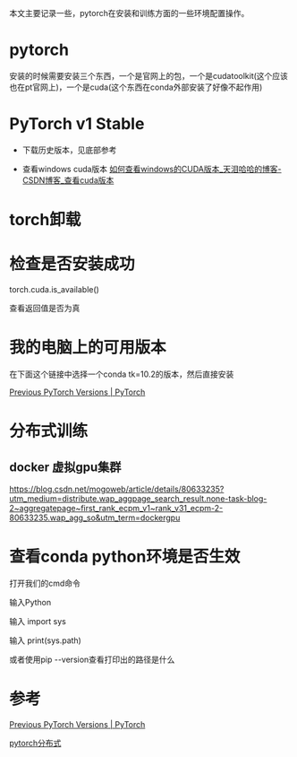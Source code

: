 本文主要记录一些，pytorch在安装和训练方面的一些环境配置操作。

# pytorch

安装的时候需要安装三个东西，一个是官网上的包，一个是cudatoolkit(这个应该也在pt官网上)，一个是cuda(这个东西在conda外部安装了好像不起作用)

# PyTorch v1 Stable

- 下载历史版本，见底部参考

- 查看windows cuda版本
  [如何查看windows的CUDA版本_天泪哈哈的博客-CSDN博客_查看cuda版本](https://blog.csdn.net/qq_38295511/article/details/89223169)

# torch卸载

# 检查是否安装成功

torch.cuda.is_available()

查看返回值是否为真

# 我的电脑上的可用版本
在下面这个链接中选择一个conda tk=10.2的版本，然后直接安装

[Previous PyTorch Versions | PyTorch](https://pytorch.org/get-started/previous-versions/)



# 分布式训练
## docker 虚拟gpu集群
https://blog.csdn.net/mogoweb/article/details/80633235?utm_medium=distribute.wap_aggpage_search_result.none-task-blog-2~aggregatepage~first_rank_ecpm_v1~rank_v31_ecpm-2-80633235.wap_agg_so&utm_term=dockergpu
# 查看conda python环境是否生效

打开我们的cmd命令

输入Python

输入 import sys

输入 print(sys.path)

或者使用pip --version查看打印出的路径是什么

# 参考

[Previous PyTorch Versions | PyTorch](https://pytorch.org/get-started/previous-versions/)


[pytorch分布式](https://www.cnblogs.com/rossiXYZ/p/15664335.html)






































































